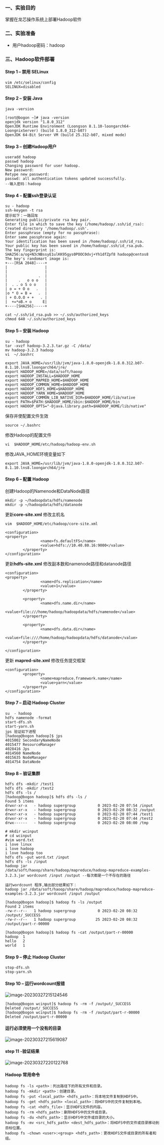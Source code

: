 ### 一、实验目的

 掌握在龙芯操作系统上部署Hadoop软件

### 二、实验准备

- 用户hadoop密码：hadoop



### 三、Hadoop软件部署

#### Step 1 – 禁用 SELinux

```
vim /etc/selinux/config
SELINUX=disabled
```

#### Step 2 – 安装 Java

```shell
java -version

[root@bogon ~]# java -version
openjdk version "1.8.0_312"
OpenJDK Runtime Environment (Loongson 8.1.10-loongarch64-LoongnixServer) (build 1.8.0_312-b07)
OpenJDK 64-Bit Server VM (build 25.312-b07, mixed mode)
```

#### Step 3 – 创建Hadoop用户

```
useradd hadoop
passwd hadoop 
Changing password for user hadoop.
New password: 
Retype new password: 
passwd: all authentication tokens updated successfully.
--输入密码：hadoop
```

#### Step 4 – 配置ssh登录认证

```
su - hadoop
ssh-keygen -t rsa
提示如下：一路回车
Generating public/private rsa key pair.
Enter file in which to save the key (/home/hadoop/.ssh/id_rsa): 
Created directory '/home/hadoop/.ssh'.
Enter passphrase (empty for no passphrase): 
Enter same passphrase again: 
Your identification has been saved in /home/hadoop/.ssh/id_rsa.
Your public key has been saved in /home/hadoop/.ssh/id_rsa.pub.
The key fingerprint is:
SHA256:a/og+N3cNBssyE1ulKK95gys0POOC0dvj+Yh1dfZpf8 hadoop@centos8
The key's randomart image is:
+---[RSA 2048]----+
|                 |
|                 |
|              .  |
|     .   o o o   |
|  . . o S o o    |
| o = + O o   .   |
|o * O = B =   .  |
| + O.O.O + +   . |
|  +=*oB.+ o     E|
+----[SHA256]-----+
```

```
cat ~/.ssh/id_rsa.pub >> ~/.ssh/authorized_keys
chmod 640 ~/.ssh/authorized_keys
```

#### Step 5 – 安装 Hadoop

```
su - hadoop
tar -xvzf hadoop-3.2.3.tar.gz -C /data/
mv hadoop-3.2.3 hadoop
vi  ~/.bashrc

export JAVA_HOME=/usr/lib/jvm/java-1.8.0-openjdk-1.8.0.312.b07-8.1.10.lns8.loongarch64/jre/
export HADOOP_HOME=/data/soft/haoop
export HADOOP_INSTALL=$HADOOP_HOME
export HADOOP_MAPRED_HOME=$HADOOP_HOME
export HADOOP_COMMON_HOME=$HADOOP_HOME
export HADOOP_HDFS_HOME=$HADOOP_HOME
export HADOOP_YARN_HOME=$HADOOP_HOME
export HADOOP_COMMON_LIB_NATIVE_DIR=$HADOOP_HOME/lib/native
export PATH=$PATH:$HADOOP_HOME/sbin:$HADOOP_HOME/bin
export HADOOP_OPTS="-Djava.library.path=$HADOOP_HOME/lib/native"
```

保存并使配置文件生效

```
source ~/.bashrc
```

修改Hadoop的配置文件

```
vi  $HADOOP_HOME/etc/hadoop/hadoop-env.sh
```

修改JAVA_HOME环境变量如下

```
export JAVA_HOME=/usr/lib/jvm/java-1.8.0-openjdk-1.8.0.312.b07-8.1.10.lns8.loongarch64/jre
```

#### Step 6 – 配置 Hadoop

创建Hadoop的Namenode和DataNode路径

```
mkdir -p ~/hadoopdata/hdfs/namenode
mkdir -p ~/hadoopdata/hdfs/datanode
```

更新**core-site.xml** 修改主机名

```
vim  $HADOOP_HOME/etc/hadoop/core-site.xml

<configuration>
<property>
                <name>fs.defaultFS</name>
                <value>hdfs://10.40.80.16:9000</value>
        </property>
</configuration>
```

更新**hdfs-site.xml**  修改副本数和namenode路径和datanode路径

```
<configuration>
<property>
                <name>dfs.replication</name>
                <value>1</value>
        </property>
 
        <property>
                <name>dfs.name.dir</name>
                <value>file:///home/hadoop/hadoopdata/hdfs/namenode</value>
        </property>
 
        <property>
                <name>dfs.data.dir</name>
                <value>file:////home/hadoop/hadoopdata/hdfs/datanode</value>
        </property>

</configuration>
```

更新 **mapred-site.xml** 修改任务提交框架

```
<configuration>
        <property>
                <name>mapreduce.framework.name</name>
                <value>yarn</value>
        </property>
</configuration>
```

#### Step 7 – 启动 Hadoop Cluster

```
su  - hadoop 
hdfs namenode -format 
start-dfs.sh
start-yarn.sh
jps 验证如下进程
[hadoop@bogon hadoop]$ jps
4015002 SecondaryNameNode
4015477 ResourceManager
4028416 Jps
4014560 NameNode
4015635 NodeManager
4014754 DataNode
```

#### Step 8 – 验证集群

```shell
hdfs dfs -mkdir /test1
hdfs dfs -mkdir /test2
hdfs dfs -ls /
[hadoop@bogon hadoop]$ hdfs dfs -ls /
Found 5 items
drwxr-xr-x   - hadoop supergroup          0 2023-02-20 07:54 /input
drwxr-xr-x   - hadoop supergroup          0 2023-02-20 08:32 /output
drwxr-xr-x   - hadoop supergroup          0 2023-02-20 07:44 /test1
drwxr-xr-x   - hadoop supergroup          0 2023-02-20 07:44 /test2
drwx------   - hadoop supergroup          0 2023-02-20 08:00 /tmp

# mkdir wcinput
# cd wcinput
#vim word.txt
i love linux
i love hadoop
i love hadoop too
hdfs dfs -put word.txt /input
hdfs dfs -ls /input
hadoop jar 
/data/soft/haoop/share/hadoop/mapreduce/hadoop-mapreduce-examples-3.2.3.jar wordcount /input /output --每次都是一个不存在的路径

运行wordcount 程序,输出部分结果如下：
hadoop jar /data/soft/haoop/share/hadoop/mapreduce/hadoop-mapreduce-examples-3.2.3.jar wordcount /input /output

[hadoop@bogon hadoop]$ hadoop fs -ls /output
Found 2 items
-rw-r--r--   1 hadoop supergroup          0 2023-02-20 08:32 /output/_SUCCESS
-rw-r--r--   1 hadoop supergroup         25 2023-02-20 08:32 /output/part-r-00000

[hadoop@bogon hadoop]$ hadoop fs -cat /output/part-r-00000
hadoop  1
hello   2
world   1
```

#### Step 9 – 停止 Hadoop Cluster

```
stop-dfs.sh 
stop-yarn.sh
```

#### Step 10 – 运行wordcount报错

![image-20230327215124546](C:\Users\xingjitao\Documents\hadoop\pic\image-20230327215124546.png)



```
[hadoop@bogon wcinput]$ hadoop fs -rm -f /output/_SUCCESS
Deleted /output/_SUCCESS
[hadoop@bogon wcinput]$ hadoop fs -rm -f /output/part-r-00000
Deleted /output/part-r-00000
```

#### 运行必须使用一个没有的目录 

![image-20230327215619087](C:\Users\xingjitao\Documents\hadoop\pic\image-20230327215619087.png)

#### step 11 -验证结果

![image-20230327220122768](C:\Users\xingjitao\Documents\hadoop\pic\image-20230327220122768.png)

#### Hadoop 常用命令

```
hadoop fs -ls <path>：列出路径下的所有文件和目录。
hadoop fs -mkdir <path>：创建目录。
hadoop fs -put <local_path> <hdfs_path>：将本地文件复制到HDFS中。
hadoop fs -get <hdfs_path> <local_path>：将HDFS中的文件复制到本地。
hadoop fs -cat <hdfs_file>：显示HDFS文件的内容。
hadoop fs -rm <hdfs_path>：删除HDFS中的文件或目录。
hadoop fs -du <hdfs_path>：显示HDFS中文件或目录的大小。
hadoop fs -mv <src_hdfs_path> <dest_hdfs_path>：将HDFS中的文件或目录移动到目标位置。
hadoop fs -chown <user>:<group> <hdfs_path>：更改HDFS文件或目录的所有者和组。
```

